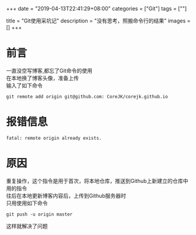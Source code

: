 +++
date = "2019-04-13T22:41:29+08:00"
categories = ["Git"]
tags = [""]


title = "Git使用采坑记"
description = "没有思考，照搬命令行的结果"
images = []
+++

# 前言
一直没空写博客,都忘了Git命令的使用<br>
在本地换了博客头像，准备上传<br>
输入了如下命令

``` git
git remote add origin git@github.com: CoreJK/corejk.github.io
```

# 报错信息
``` git
fatal: remote origin already exists.
```
# 原因
重复操作，这个指令是用于首次，将本地仓库，推送到Github上新建立的仓库中用的指令<br>
往后在本地更新博客内容后，上传到Github服务器时<br>
只用使用如下命令
``` git
git push -u origin master
```
这样就解决了问题
